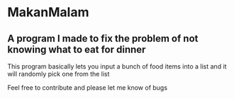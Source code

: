 # MakanMalam
## A program I made to fix the problem of not knowing what to eat for dinner

This program basically lets you input a bunch of food items into a list and it will randomly pick one from the list

Feel free to contribute and please let me know of bugs
